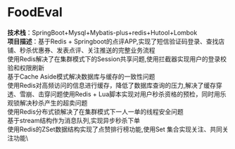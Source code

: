 # FoodEval
**技术栈**：SpringBoot+Mysql+Mybatis-plus+redis+Hutool+Lombok\
**项目描述**：基于Redis + Springboot的点评APP,实现了短信验证码登录、查找店铺、秒杀优惠券、发表点评、关注推送的完整业务流程\
使用Redis解决了在集群模式下的Session共享问题,使用拦截器实现用户的登录校验和权限刷新\
基于Cache Aside模式解决数据库与缓存的一致性问题\
使用Redis对高频访问的信息进行缓存，降低了数据库查询的压力,解决了缓存穿透、雪崩、击穿问题使用Redis + Lua脚本实现对用户秒杀资格的预检，同时用乐观锁解决秒杀产生的超卖问题\
使用Redis分布式锁解决了在集群模式下一人一单的线程安全问题\
基于stream结构作为消息队列,实现异步秒杀下单\
使用Redis的ZSet数据结构实现了点赞排行榜功能,使用Set 集合实现关注、共同关注功能\
